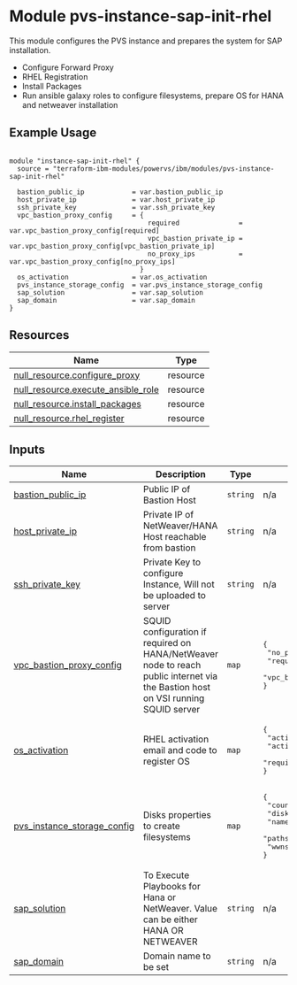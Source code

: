 # Module pvs-instance-sap-init-rhel

This module configures the PVS instance and prepares the system for SAP installation. 
- Configure Forward Proxy
- RHEL Registration
- Install Packages
- Run ansible galaxy roles to configure filesystems, prepare OS for HANA and netweaver installation

## Example Usage
```

module "instance-sap-init-rhel" {
  source = "terraform-ibm-modules/powervs/ibm/modules/pvs-instance-sap-init-rhel"

  bastion_public_ip            = var.bastion_public_ip
  host_private_ip              = var.host_private_ip
  ssh_private_key              = var.ssh_private_key
  vpc_bastion_proxy_config     = {
                                   required               = var.vpc_bastion_proxy_config[required] 
                                   vpc_bastion_private_ip = var.vpc_bastion_proxy_config[vpc_bastion_private_ip]
                                   no_proxy_ips           = var.vpc_bastion_proxy_config[no_proxy_ips]
                                 }
  os_activation                = var.os_activation                                
  pvs_instance_storage_config  = var.pvs_instance_storage_config
  sap_solution                 = var.sap_solution
  sap_domain                   = var.sap_domain
}
```

<!-- BEGINNING OF PRE-COMMIT-TERRAFORM DOCS HOOK -->

## Resources

| Name | Type |
|------|------|
| [null_resource.configure_proxy](https://registry.terraform.io/providers/hashicorp/null/latest/docs/resources/resource) | resource |
| [null_resource.execute_ansible_role](https://registry.terraform.io/providers/hashicorp/null/latest/docs/resources/resource) | resource |
| [null_resource.install_packages](https://registry.terraform.io/providers/hashicorp/null/latest/docs/resources/resource) | resource |
| [null_resource.rhel_register](https://registry.terraform.io/providers/hashicorp/null/latest/docs/resources/resource) | resource |

## Inputs

| Name | Description | Type | Default | Required |
|------|-------------|------|---------|:--------:|
| <a name="input_bastion_public_ip"></a> [bastion\_public\_ip](#input\_bastion\_public\_ip) | Public IP of Bastion Host | `string` | n/a | yes |
| <a name="input_host_private_ip"></a> [host\_private\_ip](#input\_host\_private\_ip) | Private IP of NetWeaver/HANA Host reachable from bastion | `string` | n/a | yes |
| <a name="input_ssh_private_key"></a> [ssh\_private\_key](#input\_ssh\_private\_key) | Private Key to configure Instance, Will not be uploaded to server | `string` | n/a | yes |
| <a name="input_vpc_bastion_proxy_config"></a> [vpc\_bastion\_proxy\_config](#input\_vpc\_bastion\_proxy\_config) | SQUID configuration if required on HANA/NetWeaver node to reach public internet via the Bastion host on VSI running SQUID server | `map` | <pre>{<br>  "no_proxy_ips": "",<br>  "required": false,<br>  "vpc_bastion_private_ip": ""<br>}</pre> | optional |
| <a name="input_os_activation"></a> [os\_activation](#input\_os\_activation) | RHEL activation email and code to register OS | `map` | <pre>{<br>  "activation_code": "",<br>  "activation_email": "",<br>  "required": false<br>}</pre> | optional |
| <a name="input_pvs_instance_storage_config"></a> [pvs\_instance\_storage\_config](#input\_pvs\_instance\_storage\_config) | Disks properties to create filesystems | `map` | <pre>{<br>  "counts": "",<br>  "disks_size": "",<br>  "names": "",<br>  "paths": "",<br>  "wwns": ""<br>}</pre> | optional |
| <a name="input_sap_solution"></a> [sap\_solution](#input\_sap\_solution) | To Execute Playbooks for Hana or NetWeaver. Value can be either HANA OR NETWEAVER | `string` | n/a | yes |
| <a name="input_sap_domain"></a> [sap\_domain](#input\_sap\_domain) | Domain name to be set | `string` | n/a | yes |

<!-- END OF PRE-COMMIT-TERRAFORM DOCS HOOK -->
